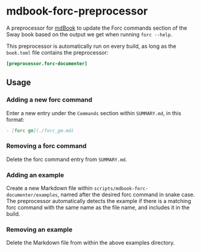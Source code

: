 # mdbook-forc-preprocessor

A preprocessor for [mdBook](https://github.com/rust-lang/mdBook) to update the Forc commands section of the Sway book based on the output we get when running `forc --help`.

This preprocessor is automatically run on every build, as long as the `book.toml` file contains the preprocessor:

```toml
[preprocessor.forc-documenter]
```

## Usage

### Adding a new forc command

Enter a new entry under the `Commands` section within `SUMMARY.md`, in this format:

```md
- [forc gm](./forc_gm.md)
```

### Removing a forc command

Delete the forc command entry from `SUMMARY.md`.

### Adding an example

Create a new Markdown file within `scripts/mdbook-forc-documenter/examples`, named after the desired forc command in snake case. The preprocessor automatically detects the example if there is a matching forc command with the same name as the file name, and includes it in the build.

### Removing an example

Delete the Markdown file from within the above examples directory.
